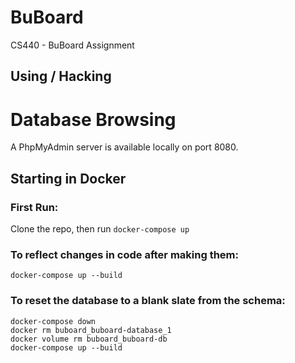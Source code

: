 # BuBoard
CS440 - BuBoard Assignment

## Using / Hacking
# Database Browsing
A PhpMyAdmin server is available locally on port 8080.

## Starting in Docker

### First Run:
Clone the repo, then run `docker-compose up`

### To reflect changes in code after making them:
`docker-compose up --build`

### To reset the database to a blank slate from the schema:
```
docker-compose down
docker rm buboard_buboard-database_1 
docker volume rm buboard_buboard-db
docker-compose up --build
```
